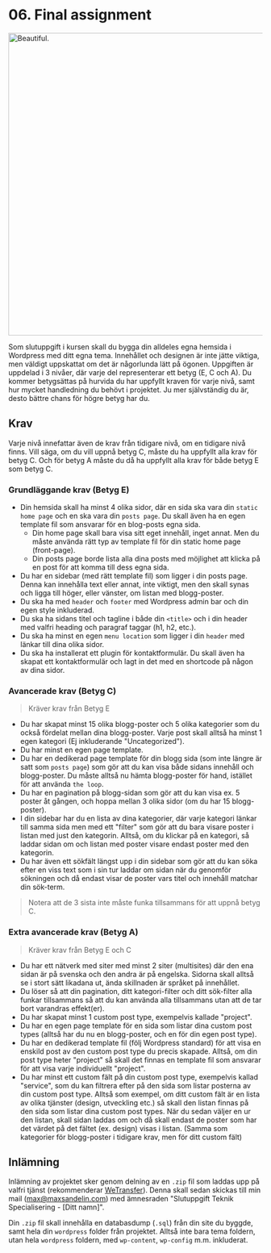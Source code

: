# 06. Final assignment
<img src="https://media.giphy.com/media/ubQOPZPbPPJ7y/giphy.gif" alt="Beautiful." width="600">

Som slutuppgift i kursen skall du bygga din alldeles egna hemsida i Wordpress med ditt egna tema. Innehållet och designen är inte jätte viktiga, men väldigt uppskattat om det är någorlunda lätt på ögonen. Uppgiften är uppdelad i 3 nivåer, där varje del representerar ett betyg (E, C och A). Du kommer betygsättas på hurvida du har uppfyllt kraven för varje nivå, samt hur mycket handledning du behövt i projektet. Ju mer självständig du är, desto bättre chans för högre betyg har du.

## Krav
Varje nivå innefattar även de krav från tidigare nivå, om en tidigare nivå finns. Vill säga, om du vill uppnå betyg C, måste du ha uppfyllt alla krav för betyg C. Och för betyg A måste du då ha uppfyllt alla krav för både betyg E som betyg C.

### Grundläggande krav (Betyg E)

- Din hemsida skall ha minst 4 olika sidor, där en sida ska vara din `static home page` och en ska vara din `posts page`. Du skall även ha en egen template fil som ansvarar för en blog-posts egna sida.
    - Din home page skall bara visa sitt eget innehåll, inget annat. Men du måste använda rätt typ av template fil för din static home page (front-page).
    - Din posts page borde lista alla dina posts med möjlighet att klicka på en post för att komma till dess egna sida.
- Du har en sidebar (med rätt template fil) som ligger i din posts page. Denna kan innehålla text eller annat, inte viktigt, men den skall synas och ligga till höger, eller vänster, om listan med blogg-poster.
- Du ska ha med `header` och `footer` med Wordpress admin bar och din egen style inkluderad.
- Du ska ha sidans titel och tagline i både din `<title>` och i din header med valfri heading och paragraf taggar (h1, h2, etc.).
- Du ska ha minst en egen `menu location` som ligger i din `header` med länkar till dina olika sidor.
- Du ska ha installerat ett plugin för kontaktformulär. Du skall även ha skapat ett kontaktformulär och lagt in det med en shortcode på någon av dina sidor.

### Avancerade krav (Betyg C)
> Kräver krav från Betyg E

- Du har skapat minst 15 olika blogg-poster och 5 olika kategorier som du också fördelat mellan dina blogg-poster. Varje post skall alltså ha minst 1 egen kategori (Ej inkluderande "Uncategorized").
- Du har minst en egen page template.
- Du har en dedikerad page template för din blogg sida (som inte längre är satt som `posts page`) som gör att du kan visa både sidans innehåll och blogg-poster. Du måste alltså nu hämta blogg-poster för hand, istället för att använda `the loop`.
- Du har en pagination på blogg-sidan som gör att du kan visa ex. 5 poster åt gången, och hoppa mellan 3 olika sidor (om du har 15 blogg-poster).
- I din sidebar har du en lista av dina kategorier, där varje kategori länkar till samma sida men med ett "filter" som gör att du bara visare poster i listan med just den kategorin. Alltså, om du klickar på en kategori, så laddar sidan om och listan med poster visare endast poster med den kategorin.
- Du har även ett sökfält längst upp i din sidebar som gör att du kan söka efter en viss text som i sin tur laddar om sidan när du genomför sökningen och då endast visar de poster vars titel och innehåll matchar din sök-term.

> Notera att de 3 sista inte måste funka tillsammans för att uppnå betyg C.

### Extra avancerade krav (Betyg A)
> Kräver krav från Betyg E och C

- Du har ett nätverk med siter med minst 2 siter (multisites) där den ena sidan är på svenska och den andra är på engelska. Sidorna skall alltså se i stort sätt likadana ut, ända skillnaden är språket på innehållet.
- Du löser så att din pagination, ditt kategori-filter och ditt sök-filter alla funkar tillsammans så att du kan använda alla tillsammans utan att de tar bort varandras effekt(er).
- Du har skapat minst 1 custom post type, exempelvis kallade "project".
- Du har en egen page template för en sida som listar dina custom post types (alltså har du nu en blogg-poster, och en för din egen post type).
- Du har en dedikerad template fil (följ Wordpress standard) för att visa en enskild post av den custom post type du precis skapade. Alltså, om din post type heter "project" så skall det finnas en template fil som ansvarar för att visa varje individuellt "project".
- Du har minst ett custom fält på din custom post type, exempelvis kallad "service", som du kan filtrera efter på den sida som listar posterna av din custom post type. Alltså som exempel, om ditt custom fält är en lista av olika tjänster (design, utveckling etc.) så skall den listan finnas på den sida som listar dina custom post types. När du sedan väljer en ur den listan, skall sidan laddas om och då skall endast de poster som har det värdet på det fältet (ex. design) visas i listan. (Samma som kategorier för blogg-poster i tidigare krav, men för ditt custom fält)

## Inlämning
Inlämning av projektet sker genom delning av en `.zip` fil som laddas upp på valfri tjänst (rekommenderar [WeTransfer](https://wetransfer.com/)). Denna skall sedan skickas till min mail ([max@maxsandelin.com](mailto:max@maxsandelin.com)) med ämnesraden "Slutuppgift Teknik Specialisering - [Ditt namn]".

Din `.zip` fil skall innehålla en databasdump (`.sql`) från din site du byggde, samt hela din `wordpress` folder från projektet. Alltså inte bara tema foldern, utan hela `wordpress` foldern, med `wp-content`, `wp-config` m.m. inkluderat.